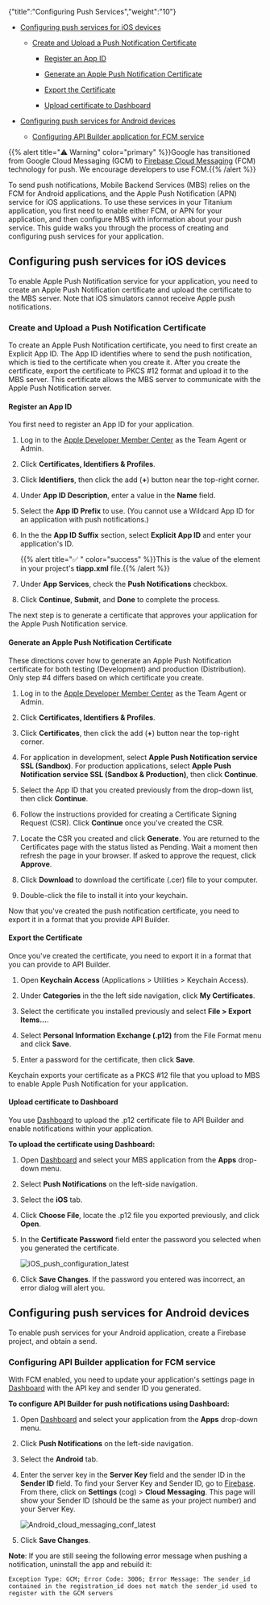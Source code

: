 {"title":"Configuring Push Services","weight":"10"}

* [Configuring push services for iOS devices](#configuring-push-services-for-ios-devices)

    * [Create and Upload a Push Notification Certificate](#create-and-upload-a-push-notification-certificate)

        * [Register an App ID](#register-an-app-id)

        * [Generate an Apple Push Notification Certificate](#generate-an-apple-push-notification-certificate)

        * [Export the Certificate](#export-the-certificate)

        * [Upload certificate to Dashboard](#upload-certificate-to-dashboard)

* [Configuring push services for Android devices](#configuring-push-services-for-android-devices)

    * [Configuring API Builder application for FCM service](#configuring-api-builder-application-for-fcm-service)

{{% alert title="⚠️ Warning" color="primary" %}}Google has transitioned from Google Cloud Messaging (GCM) to [Firebase Cloud Messaging](http://firebase.google.com/docs/cloud-messaging/) (FCM) technology for push. We encourage developers to use FCM.{{% /alert %}}

To send push notifications, Mobile Backend Services (MBS) relies on the FCM for Android applications, and the Apple Push Notification (APN) service for iOS applications. To use these services in your Titanium application, you first need to enable either FCM, or APN for your application, and then configure MBS with information about your push service. This guide walks you through the process of creating and configuring push services for your application.

## Configuring push services for iOS devices

To enable Apple Push Notification service for your application, you need to create an Apple Push Notification certificate and upload the certificate to the MBS server. Note that iOS simulators cannot receive Apple push notifications.

### Create and Upload a Push Notification Certificate

To create an Apple Push Notification certificate, you need to first create an Explicit App ID. The App ID identifies where to send the push notification, which is tied to the certificate when you create it. After you create the certificate, export the certificate to PKCS #12 format and upload it to the MBS server. This certificate allows the MBS server to communicate with the Apple Push Notification server.

#### Register an App ID

You first need to register an App ID for your application.

1. Log in to the [Apple Developer Member Center](https://developer.apple.com/membercenter/) as the Team Agent or Admin.

2. Click **Certificates, Identifiers & Profiles**.

3. Click **Identifiers**, then click the add (**+**) button near the top-right corner.

4. Under **App ID Description**, enter a value in the **Name** field.

5. Select the **App ID Prefix** to use. (You cannot use a Wildcard App ID for an application with push notifications.)

6. In the the **App ID Suffix** section, select **Explicit App ID** and enter your application's ID.

    {{% alert title="✅ " color="success" %}}This is the value of the <id> element in your project's **tiapp.xml** file.{{% /alert %}}
7. Under **App Services**, check the **Push Notifications** checkbox.

8. Click **Continue**, **Submit**, and **Done** to complete the process.

The next step is to generate a certificate that approves your application for the Apple Push Notification service.

#### Generate an Apple Push Notification Certificate

These directions cover how to generate an Apple Push Notification certificate for both testing (Development) and production (Distribution). Only step #4 differs based on which certificate you create.

1. Log in to the [Apple Developer Member Center](https://developer.apple.com/membercenter/) as the Team Agent or Admin.

2. Click **Certificates, Identifiers & Profiles**.

3. Click **Certificates**, then click the add (**+**) button near the top-right corner.

4. For application in development, select **Apple Push Notification service SSL (Sandbox)**. For production applications, select **Apple Push Notification service SSL (Sandbox & Production)**, then click **Continue**.

5. Select the App ID that you created previously from the drop-down list, then click **Continue**.

6. Follow the instructions provided for creating a Certificate Signing Request (CSR). Click **Continue** once you've created the CSR.

7. Locate the CSR you created and click **Generate**. You are returned to the Certificates page with the status listed as Pending. Wait a moment then refresh the page in your browser. If asked to approve the request, click **Approve**.

8. Click **Download** to download the certificate (.cer) file to your computer.

9. Double-click the file to install it into your keychain.

Now that you've created the push notification certificate, you need to export it in a format that you provide API Builder.

#### Export the Certificate

Once you've created the certificate, you need to export it in a format that you can provide to API Builder.

1. Open **Keychain Access** (Applications > Utilities > Keychain Access).

2. Under **Categories** in the the left side navigation, click **My Certificates**.

3. Select the certificate you installed previously and select **File > Export Items...**.

4. Select **Personal Information Exchange (.p12)** from the File Format menu and click **Save**.

5. Enter a password for the certificate, then click **Save**.

Keychain exports your certificate as a PKCS #12 file that you upload to MBS to enable Apple Push Notification for your application.

#### Upload certificate to Dashboard

You use [Dashboard](http://platform.appcelerator.com/) to upload the .p12 certificate file to API Builder and enable notifications within your application.

**To upload the certificate using Dashboard:**

1. Open [Dashboard](https://platform.appcelerator.com/) and select your MBS application from the **Apps** drop-down menu.

2. Select **Push Notifications** on the left-side navigation.

3. Select the **iOS** tab.

4. Click **Choose File**, locate the .p12 file you exported previously, and click **Open**.

5. In the **Certificate Password** field enter the password you selected when you generated the certificate.

    ![iOS_push_configuration_latest](/Images/appc/download/attachments/37551713/iOS_push_configuration_latest.png)
6. Click **Save Changes**. If the password you entered was incorrect, an error dialog will alert you.

## Configuring push services for Android devices

To enable push services for your Android application, create a Firebase project, and obtain a send.

### Configuring API Builder application for FCM service

With FCM enabled, you need to update your application's settings page in [Dashboard](https://platform.appcelerator.com/) with the API key and sender ID you generated.

**To configure API Builder for push notifications using Dashboard:**

1. Open [Dashboard](https://dashboard.appcelerator.com/) and select your application from the **Apps** drop-down menu.

2. Click **Push Notifications** on the left-side navigation.

3. Select the **Android** tab.

4. Enter the server key in the **Server Key** field and the sender ID in the **Sender ID** field. To find your Server Key and Sender ID, go to [Firebase](https://firebase.google.com/). From there, click on **Settings** (cog) > **Cloud Messaging**. This page will show your Sender ID (should be the same as your project number) and your Server Key.

    ![Android_cloud_messaging_conf_latest](/Images/appc/download/attachments/37551713/Android_cloud_messaging_conf_latest.png)
5. Click **Save Changes**.

**Note**: If you are still seeing the following error message when pushing a notification, uninstall the app and rebuild it:

```
Exception Type: GCM; Error Code: 3006; Error Message: The sender_id contained in the registration_id does not match the sender_id used to register with the GCM servers
```
